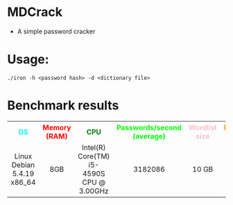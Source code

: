 # MDCrack
* A simple password cracker

# Usage:
    ./iron -h <password hash> -d <dictionary file>

# Benchmark results
<table>
    <tr>
        <th><font color="cyan">OS</font></th>
        <th><font color="red">Memory (RAM)</font></th>
        <th><font color="green">CPU</font></th>
        <th><font color="lime">Passwords/second (average)</font></th>
        <th><font color="pink">Wordlist size</font></th>
        <th><font color="orange">Password length</font></th>
    </tr>
    <tr>
        <td style="text-align:center">Linux Debian 5.4.19 x86_64</td>
        <td style="text-align:center">8GB</td>
        <td style="text-align:center">Intel(R) Core(TM) i5-4590S CPU @ 3.00GHz</td>
        <td style="text-align:center">3182086</td>
        <td style="text-align:center">10 GB</td>
        <td style="text-align:center">8-9 chars</td>
    </tr>
</table>
